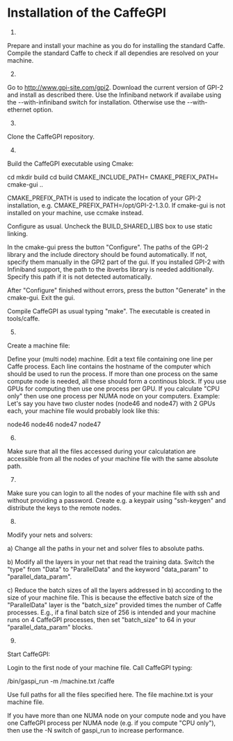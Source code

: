 # Installation of the CaffeGPI

1)
Prepare and install your machine as you do for installing the standard Caffe.
Compile the standard Caffe to check if all dependies are resolved on your
machine.

2)
Go to http://www.gpi-site.com/gpi2. Download the current version of GPI-2
and install as described there. Use the Infiniband network if availabe
using the --with-infiniband switch for installation. Otherwise use the
--with-ethernet option.

3)
Clone the CaffeGPI repository.

4)
Build the CaffeGPI executable using Cmake:

cd <top level directory of CaffeGPI>
mkdir build
cd build
CMAKE_INCLUDE_PATH=<paths> CMAKE_PREFIX_PATH=<GPI-2 path> cmake-gui ..

CMAKE_PREFIX_PATH is used to indicate the location of your GPI-2 installation,
e.g. CMAKE_PREFIX_PATH=/opt/GPI-2-1.3.0. If cmake-gui is not installed on your
machine, use ccmake instead.

Configure as usual. Uncheck the BUILD_SHARED_LIBS box to use static linking.

In the cmake-gui press the button "Configure". The paths of the GPI-2 library and
the include directory should be found automatically. If not, specify them
manually in the GPI2 part of the gui. If you installed GPI-2 with Infiniband
support, the path to the ibverbs library is needed additionally. Specify this
path if it is not detected automatically.

After "Configure" finished without errors, press the button "Generate" in the
cmake-gui. Exit the gui.

Compile CaffeGPI as usual typing "make". The executable is created in
tools/caffe.

5)
Create a machine file:

Define your (multi node) machine. Edit a text file containing one line
per Caffe process. Each line contains the hostname of the computer which should
be used to run the process. If more than one process on the same
compute node is needed, all these should form a continous block. If you use
GPUs for computing then use one process per GPU. If you calculate "CPU only"
then use one process per NUMA node on your computers. Example: Let's say you
have two cluster nodes (node46 and node47) with 2 GPUs each, your machine file
would probably look like this:

node46
node46
node47
node47

6)
Make sure that all the files accessed during your calculatation are accessible
from all the nodes of your machine file with the same absolute path.  

7)
Make sure you can login to all the nodes of your machine file with ssh
and without providing a password. Create e.g. a keypair using "ssh-keygen"
and distribute the keys to the remote nodes.

8)
Modify your nets and solvers:

a)
Change all the paths in your net and solver files to absolute paths.

b)
Modify all the layers in your net that read the training data. Switch the
"type" from "Data" to "ParallelData" and the keyword "data_param" to
"parallel_data_param".

c)
Reduce the batch sizes of all the layers addressed in b) according to the size
of your machine file. This is because the effective batch size of the
"ParallelData" layer is the "batch_size" provided times the number of Caffe
processes. E.g., if a final batch size of 256 is intended and your
machine runs on 4 CaffeGPI processes, then set "batch_size" to 64 in
your "parallel_data_param" blocks.

9)
Start CaffeGPI:

Login to the first node of your machine file.
Call CaffeGPI typing:

<GPI-2 path>/bin/gaspi_run -m <path>/machine.txt <Caffe path>/caffe <Caffe options>

Use full paths for all the files specified here. The file machine.txt
is your machine file.

If you have more than one NUMA node on your compute node and you have one
CaffeGPI process per NUMA node (e.g. if you compute "CPU only"), then use the
-N switch of gaspi_run to increase performance.
